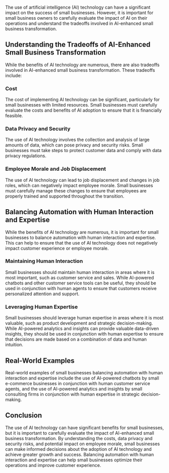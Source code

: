 

The use of artificial intelligence (AI) technology can have a significant impact on the success of small businesses. However, it is important for small business owners to carefully evaluate the impact of AI on their operations and understand the tradeoffs involved in AI-enhanced small business transformation.

Understanding the Tradeoffs of AI-Enhanced Small Business Transformation
------------------------------------------------------------------------

While the benefits of AI technology are numerous, there are also tradeoffs involved in AI-enhanced small business transformation. These tradeoffs include:

### Cost

The cost of implementing AI technology can be significant, particularly for small businesses with limited resources. Small businesses must carefully evaluate the costs and benefits of AI adoption to ensure that it is financially feasible.

### Data Privacy and Security

The use of AI technology involves the collection and analysis of large amounts of data, which can pose privacy and security risks. Small businesses must take steps to protect customer data and comply with data privacy regulations.

### Employee Morale and Job Displacement

The use of AI technology can lead to job displacement and changes in job roles, which can negatively impact employee morale. Small businesses must carefully manage these changes to ensure that employees are properly trained and supported throughout the transition.

Balancing Automation with Human Interaction and Expertise
---------------------------------------------------------

While the benefits of AI technology are numerous, it is important for small businesses to balance automation with human interaction and expertise. This can help to ensure that the use of AI technology does not negatively impact customer experience or employee morale.

### Maintaining Human Interaction

Small businesses should maintain human interaction in areas where it is most important, such as customer service and sales. While AI-powered chatbots and other customer service tools can be useful, they should be used in conjunction with human agents to ensure that customers receive personalized attention and support.

### Leveraging Human Expertise

Small businesses should leverage human expertise in areas where it is most valuable, such as product development and strategic decision-making. While AI-powered analytics and insights can provide valuable data-driven insights, they should be used in conjunction with human expertise to ensure that decisions are made based on a combination of data and human intuition.

Real-World Examples
-------------------

Real-world examples of small businesses balancing automation with human interaction and expertise include the use of AI-powered chatbots by small e-commerce businesses in conjunction with human customer service agents, and the use of AI-powered analytics and insights by small consulting firms in conjunction with human expertise in strategic decision-making.

Conclusion
----------

The use of AI technology can have significant benefits for small businesses, but it is important to carefully evaluate the impact of AI-enhanced small business transformation. By understanding the costs, data privacy and security risks, and potential impact on employee morale, small businesses can make informed decisions about the adoption of AI technology and achieve greater growth and success. Balancing automation with human interaction and expertise can help small businesses optimize their operations and improve customer experience.


